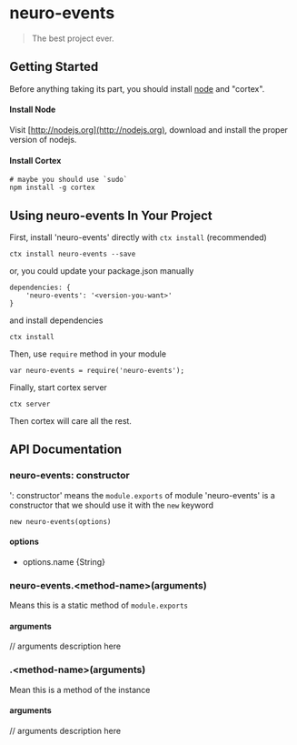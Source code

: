# neuro-events

> The best project ever.

## Getting Started
Before anything taking its part, you should install [node](http://nodejs.org) and "cortex".

#### Install Node

Visit [http://nodejs.org](http://nodejs.org), download and install the proper version of nodejs.

#### Install Cortex

    # maybe you should use `sudo`
    npm install -g cortex

## Using neuro-events In Your Project

First, install 'neuro-events' directly with `ctx install` (recommended)
	
	ctx install neuro-events --save
	
or, you could update your package.json manually
    
    dependencies: {
        'neuro-events': '<version-you-want>'
    }
    
and install dependencies
	
	ctx install
    
Then, use `require` method in your module
    
    var neuro-events = require('neuro-events');
    
Finally, start cortex server
    
    ctx server
    
Then cortex will care all the rest.


## API Documentation

### neuro-events: constructor
': constructor' means the `module.exports` of module 'neuro-events' is a constructor that we should use it with the `new` keyword

	new neuro-events(options)
	
#### options
- options.name {String}



### neuro-events.\<method-name\>(arguments)
Means this is a static method of `module.exports`

#### arguments
// arguments description here

### .\<method-name\>(arguments)
Mean this is a method of the instance

#### arguments
// arguments description here
